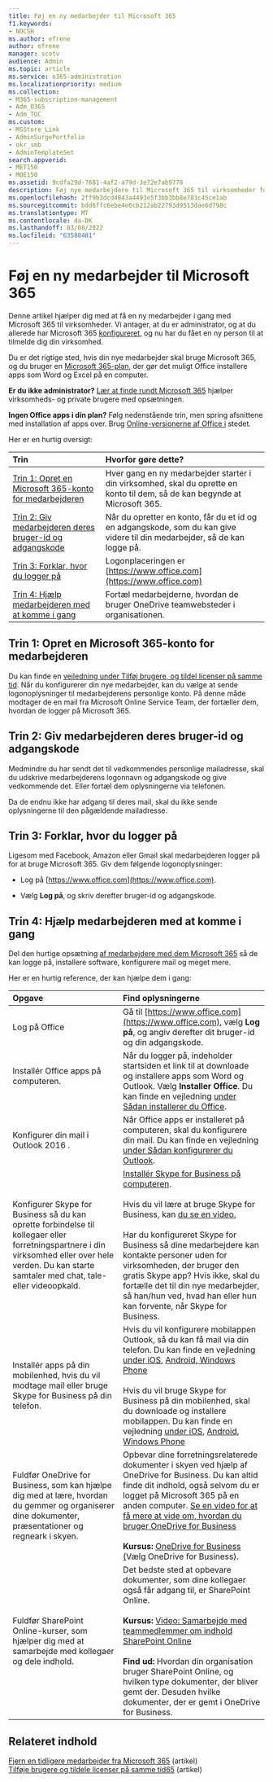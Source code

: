 ```yaml
---
title: Føj en ny medarbejder til Microsoft 365
f1.keywords:
- NOCSH
ms.author: efrene
author: efrene
manager: scotv
audience: Admin
ms.topic: article
ms.service: o365-administration
ms.localizationpriority: medium
ms.collection:
- M365-subscription-management
- Adm_O365
- Adm_TOC
ms.custom:
- MSStore_Link
- AdminSurgePortfolio
- okr_smb
- AdminTemplateSet
search.appverid:
- MET150
- MOE150
ms.assetid: 9cdfa29d-7681-4af2-a79d-3e72e7ab9778
description: Føj nye medarbejdere til Microsoft 365 til virksomheder for mail, Skype og Office apps.
ms.openlocfilehash: 2ff9b3dcd4843a4493e5f3bb3bb8e783c45ce1ab
ms.sourcegitcommit: bdd6ffc6ebe4e6cb212ab22793d9513dae6d798c
ms.translationtype: MT
ms.contentlocale: da-DK
ms.lasthandoff: 03/08/2022
ms.locfileid: "63588481"
---
```

# <a name="add-a-new-employee-to-microsoft-365"></a>Føj en ny medarbejder til Microsoft 365

Denne artikel hjælper dig med at få en ny medarbejder i gang med Microsoft 365 til virksomheder. Vi antager, at du er administrator, og at du allerede har Microsoft 365 [konfigureret](../setup/setup.md), og nu har du fået en ny person til at tilmelde dig din virksomhed.
  
Du er det rigtige sted, hvis din nye medarbejder skal bruge Microsoft 365, og du bruger en [Microsoft 365-plan](https://products.office.com/business/compare-office-365-for-business-plans), der gør det muligt Office installere apps som Word og Excel på en computer. 
  
 **Er du ikke administrator?** [Lær at finde rundt Microsoft 365](https://support.microsoft.com/office/396b8d9e-e118-42d0-8a0d-87d1f2f055fb) hjælper virksomheds- og private brugere med opsætningen. 
  
 **Ingen Office apps i din plan?** Følg nedenstående trin, men spring afsnittene med installation af apps over. Brug [Online-versionerne af Office i](https://support.microsoft.com/office/91a4ec74-67fe-4a84-a268-f6bdf3da1804) stedet. 
  
Her er en hurtig oversigt: 
  
|**Trin**|**Hvorfor gøre dette?**|
|:-----|:-----|
|[Trin 1: Opret en Microsoft 365-konto for medarbejderen](#step-1-create-a-microsoft-365-account-for-the-employee) <br/> |Hver gang en ny medarbejder starter i din virksomhed, skal du oprette en konto til dem, så de kan begynde at Microsoft 365.  <br/> |
|[Trin 2: Giv medarbejderen deres bruger-id og adgangskode](#step-2-give-the-employee-their-user-id-and-password) <br/> |Når du opretter en konto, får du et id og en adgangskode, som du kan give videre til din medarbejder, så de kan logge på.  <br/> |
|[Trin 3: Forklar, hvor du logger på](#step-3-explain-where-to-sign-in) <br/> |Logonplaceringen er [https://www.office.com](https://www.office.com) <br/> |
|[Trin 4: Hjælp medarbejderen med at komme i gang](#step-4-help-your-employee-get-started) <br/> |Fortæl medarbejderne, hvordan de bruger OneDrive teamwebsteder i organisationen.  <br/> |
   
## <a name="step-1-create-a-microsoft-365-account-for-the-employee"></a>Trin 1: Opret en Microsoft 365-konto for medarbejderen


Du kan finde en [vejledning under Tilføj brugere, og tildel licenser på samme tid](add-users.md). Når du konfigurerer din nye medarbejder, kan du vælge at sende logonoplysninger til medarbejderens personlige konto. På denne måde modtager de en mail fra Microsoft Online Service Team, der fortæller dem, hvordan de logger på Microsoft 365.
  
## <a name="step-2-give-the-employee-their-user-id-and-password"></a>Trin 2: Giv medarbejderen deres bruger-id og adgangskode


Medmindre du har sendt det til vedkommendes personlige mailadresse, skal du udskrive medarbejderens logonnavn og adgangskode og give vedkommende det. Eller fortæl dem oplysningerne via telefonen.
  
Da de endnu ikke har adgang til deres mail, skal du ikke sende oplysningerne til den pågældende mailadresse.
  
## <a name="step-3-explain-where-to-sign-in"></a>Trin 3: Forklar, hvor du logger på 


Ligesom med Facebook, Amazon eller Gmail skal medarbejderen logger på for at bruge Microsoft 365. Giv dem følgende logonoplysninger:
  
- Log på [https://www.office.com](https://www.office.com).
    
- Vælg **Log på**, og skriv derefter bruger-id og adgangskode.
    
## <a name="step-4-help-your-employee-get-started"></a>Trin 4: Hjælp medarbejderen med at komme i gang


Del den hurtige opsætning [af medarbejdere med dem Microsoft 365](../setup/employee-quick-setup.md) så de kan logge på, installere software, konfigurere mail og meget mere. 
  
Her er en hurtig reference, der kan hjælpe dem i gang:
  
|**Opgave**|**Find oplysningerne**|
|:-----|:-----|
|Log på Office  <br/> |Gå til [https://www.office.com](https://www.office.com), vælg **Log på**, og angiv derefter dit bruger-id og din adgangskode.  <br/> |
|Installér Office apps på computeren.  <br/><br/> |Når du logger på, indeholder startsiden et link til at downloade og installere apps som Word og Outlook.  Vælg **Installer Office**.         Du kan finde en vejledning [under Sådan installerer du Office](https://support.microsoft.com/office/4414eaaf-0478-48be-9c42-23adc4716658).  <br/> |
|Konfigurer din mail i Outlook 2016 .  <br/> |Når Office apps er installeret på computeren, skal du konfigurere din mail. Du kan finde en vejledning [under Sådan konfigurerer du Outlook](https://support.microsoft.com/office/6e27792a-9267-4aa4-8bb6-c84ef146101b).  <br/> |
|Konfigurer Skype for Business så du kan oprette forbindelse til kollegaer eller forretningspartnere i din virksomhed eller over hele verden. Du kan starte samtaler med chat, tale- eller videoopkald.  <br/> |[Installér Skype for Business på computeren](https://support.microsoft.com/office/8a0d4da8-9d58-44f9-9759-5c8f340cb3fb).  <br/> <br/>Hvis du vil lære at bruge Skype for Business, kan [du se en video.](https://support.microsoft.com/office/3a21eca4-434d-41f1-ab06-3d4a268573b7) <br/> <br/>Har du konfigureret Skype for Business så dine medarbejdere kan kontakte personer uden for virksomheden, der bruger den gratis Skype app? Hvis ikke, skal du fortælle det til din nye medarbejder, så han/hun ved, hvad han eller hun kan forvente, når Skype for Business.  <br/> |
|Installér apps på din mobilenhed, hvis du vil modtage mail eller bruge Skype for Business på din telefon.  <br/> |Hvis du vil konfigurere mobilappen Outlook, så du kan få mail via din telefon. Du kan finde en vejledning [under iOS](https://support.microsoft.com/office/b2de2161-cc1d-49ef-9ef9-81acd1c8e234), [Android](https://support.microsoft.com/office/886db551-8dfa-4fd5-b835-f8e532091872)[, Windows Phone](https://support.microsoft.com/office/181a112a-be92-49ca-ade5-399264b3d417) <br/> <br/>Hvis du vil bruge Skype for Business på din mobilenhed, skal du downloade og installere mobilappen. Du kan finde en vejledning [under iOS](https://support.microsoft.com/office/3239c8a3-cf55-4ff0-a967-5de51911c049#OS_Type=iOS), [Android](https://support.microsoft.com/office/4d1b7dfa-5b0b-4868-bae5-25947fb99e6e#OS_Type=Android)[, Windows Phone](https://support.microsoft.com/office/4d1b7dfa-5b0b-4868-bae5-25947fb99e6e#OS_Type=Windows_Phone) <br/> |
|Fuldfør OneDrive for Business, som kan hjælpe dig med at lære, hvordan du gemmer og organiserer dine dokumenter, præsentationer og regneark i skyen.  <br/> |Opbevar dine forretningsrelaterede dokumenter i skyen ved hjælp af OneDrive for Business. Du kan altid finde dit indhold, også selvom du er logget på Microsoft 365 på en anden computer. [Se en video for at få mere at vide om, hvordan du bruger OneDrive for Business](https://support.microsoft.com/office/b30da4eb-ddd2-44b6-943b-e6fbfc6b8dde) <br/><br/> **Kursus:** [OneDrive for Business (](https://support.microsoft.com/office/1f608184-b7e6-43ca-8753-2ff679203132)Vælg OneDrive for Business).  <br/> |
|Fuldfør SharePoint Online-kurser, som hjælper dig med at samarbejde med kollegaer og dele indhold.  <br/> |Det bedste sted at opbevare dokumenter, som dine kollegaer også får adgang til, er SharePoint Online.  <br/> <br/>**Kursus:** [Video: Samarbejde med teammedlemmer om indhold SharePoint Online](https://support.microsoft.com/office/c17b6824-cc22-478f-8757-497cc6b57121) <br/><br/> **Find ud:** Hvordan din organisation bruger SharePoint Online, og hvilken type dokumenter, der bliver gemt der. Desuden hvilke dokumenter, der er gemt i OneDrive for Business.  <br/> |

## <a name="related-content"></a>Relateret indhold

[Fjern en tidligere medarbejder fra Microsoft 365](remove-former-employee.md) (artikel)\
[Tilføje brugere og tildele licenser på samme tid65](add-users.md) (artikel)